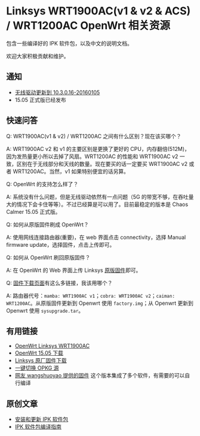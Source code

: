 # Linksys WRT1900AC(v1 & v2 & ACS) / WRT1200AC OpenWrt 相关资源

包含一些编译好的 IPK 软件包，以及中文的说明文档。

欢迎大家积极贡献和维护。

## 通知

* [无线驱动更新到 10.3.0.16-20160105](https://github.com/NemoAlex/openwrt-wrt1900ac-docs/wiki/%E5%85%B3%E4%BA%8E%E6%97%A0%E7%BA%BF%E6%A8%A1%E5%9D%97%E9%A9%B1%E5%8A%A8%E7%9A%84%E6%9B%B4%E6%96%B0)
* 15.05 正式版已经发布

## 快速问答

Q: WRT1900AC(v1 & v2) / WRT1200AC 之间有什么区别？现在该买哪个？

A: WRT1900AC v2 和 v1 的主要区别是更换了更好的 CPU，内存翻倍(512M)，因为发热量更小所以去掉了风扇。WRT1200AC 的性能和 WRT1900AC v2 一致，区别在于无线部分和天线的数量。现在要买的话一定要买 WRT1900AC v2 或者 WRT1200AC。当然，v1 如果特别便宜的话另算。

Q: OpenWrt 的支持怎么样了？

A: 系统没有什么问题，但是无线驱动依然有一点问题（5G 的带宽不够，在吞吐量大的情况下会卡住等等）。不过已经算是可以用了。目前最稳定的版本是 Chaos Calmer 15.05 正式版。

Q: 如何从原版固件刷成 OpenWrt？

A: 使用网线连接路由器(重要)，在 web 界面点击 connectivity，选择 Manual firmware update，选择固件，点击上传即可。

Q: 如何从 OpenWrt 刷回原版固件？

A: 在 OpenWrt 的 Web 界面上传 Linksys [原版固件](http://www.linksys.com/us/support-article?articleNum=148550)即可。

Q: [固件下载页面](https://downloads.openwrt.org/chaos_calmer/15.05/mvebu/generic/)有这么多链接，我该用哪个？

A: 路由器代号：`mamba: WRT1900AC v1`；`cobra: WRT1900AC v2`；`caiman: WRT1200AC`。从原版固件更新到 Openwrt 使用 `factory.img`；从 Openwrt 更新到 Openwrt 使用 `sysupgrade.tar`。

## 有用链接

* [OpenWrt Linksys WRT1900AC](http://wiki.openwrt.org/toh/linksys/wrt1900ac)
* [OpenWrt 15.05 下载](https://downloads.openwrt.org/chaos_calmer/15.05/mvebu/generic/)
* [Linksys 原厂固件下载](http://www.linksys.com/us/support-article?articleNum=148550)
* [一键切换 OPKG 源](https://github.com/NemoAlex/opkg-srouce-switcher)
* [网友 wangshuoyao 提供的固件](https://github.com/wongsyrone/openwrt-1) 这个版本集成了多个软件，有需要的可以自行编译

## 原创文章

* [安装和更新 IPK 软件包](https://github.com/NemoAlex/openwrt-wrt1900ac-docs/wiki/%E5%AE%89%E8%A3%85%E5%92%8C%E6%9B%B4%E6%96%B0%E8%BD%AF%E4%BB%B6)
* [IPK 软件包编译指南](https://github.com/NemoAlex/openwrt-wrt1900ac-docs/wiki/%E7%AE%80%E6%98%93%E6%8C%87%E5%8D%97%EF%BC%9A%E4%BD%BF%E7%94%A8-OpenWrt-%E7%9A%84%E4%BA%A4%E5%8F%89%E7%BC%96%E8%AF%91-SDK-%E6%9D%A5%E7%BC%96%E8%AF%91-ipk-%E8%BD%AF%E4%BB%B6%E5%8C%85)
